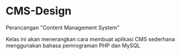 # CMS-Design

Perancangan "Content Management System"

Kelas ini akan menerangkan cara membuat aplikasi CMS sederhana menggunakan bahasa pemrograman PHP dan MySQL
